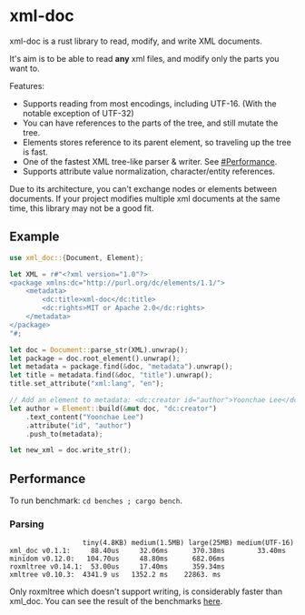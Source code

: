 # xml-doc

xml-doc is a rust library to read, modify, and write XML documents.

It's aim is to be able to read **any** xml files, and modify only the parts you want to.

Features:

- Supports reading from most encodings, including UTF-16. (With the notable exception of UTF-32)
- You can have references to the parts of the tree, and still mutate the tree.
- Elements stores reference to its parent element, so traveling up the tree is fast.
- One of the fastest XML tree-like parser & writer. See [#Performance](https://github.com/bluegreenmagick/xml-doc#performance).
- Supports attribute value normalization, character/entity references.

Due to its architecture, you can't exchange nodes or elements between documents.
If your project modifies multiple xml documents at the same time, this library may not be a good fit.

## Example

```rust
use xml_doc::{Document, Element};

let XML = r#"<?xml version="1.0"?>
<package xmlns:dc="http://purl.org/dc/elements/1.1/">
    <metadata>
        <dc:title>xml-doc</dc:title>
        <dc:rights>MIT or Apache 2.0</dc:rights>
    </metadata>
</package>
"#;

let doc = Document::parse_str(XML).unwrap();
let package = doc.root_element().unwrap();
let metadata = package.find(&doc, "metadata").unwrap();
let title = metadata.find(&doc, "title").unwrap();
title.set_attribute("xml:lang", "en");

// Add an element to metadata: <dc:creator id="author">Yoonchae Lee</dc:creator>
let author = Element::build(&mut doc, "dc:creator")
    .text_content("Yoonchae Lee")
    .attribute("id", "author")
    .push_to(metadata);

let new_xml = doc.write_str();
```

## Performance

To run benchmark: `cd benches ; cargo bench`.

### Parsing

```
                  tiny(4.8KB) medium(1.5MB) large(25MB) medium(UTF-16)
xml_doc v0.1.1:     88.40us     32.06ms      370.38ms        33.40ms
minidom v0.12.0:   104.70us     48.80ms      682.06ms
roxmltree v0.14.1:  53.00us     17.40ms      359.34ms
xmltree v0.10.3:  4341.9 us   1352.2 ms    22863. ms
```

Only roxmltree which doesn't support writing, is considerably faster than xml_doc. You can see the result of the benchmarks [here](https://github.com/BlueGreenMagick/xml-doc/runs/3845335396).
